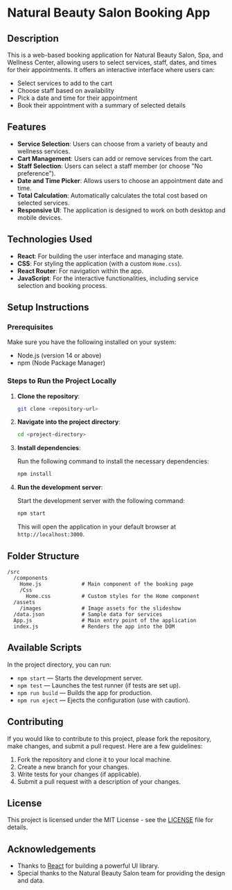 
# Natural Beauty Salon Booking App

## Description
This is a web-based booking application for Natural Beauty Salon, Spa, and Wellness Center, allowing users to select services, staff, dates, and times for their appointments. It offers an interactive interface where users can:

- Select services to add to the cart
- Choose staff based on availability
- Pick a date and time for their appointment
- Book their appointment with a summary of selected details

## Features

- **Service Selection**: Users can choose from a variety of beauty and wellness services.
- **Cart Management**: Users can add or remove services from the cart.
- **Staff Selection**: Users can select a staff member (or choose "No preference").
- **Date and Time Picker**: Allows users to choose an appointment date and time.
- **Total Calculation**: Automatically calculates the total cost based on selected services.
- **Responsive UI**: The application is designed to work on both desktop and mobile devices.

## Technologies Used

- **React**: For building the user interface and managing state.
- **CSS**: For styling the application (with a custom `Home.css`).
- **React Router**: For navigation within the app.
- **JavaScript**: For the interactive functionalities, including service selection and booking process.

## Setup Instructions

### Prerequisites
Make sure you have the following installed on your system:

- Node.js (version 14 or above)
- npm (Node Package Manager)

### Steps to Run the Project Locally

1. **Clone the repository**:

   ```bash
   git clone <repository-url>
   ```

2. **Navigate into the project directory**:

   ```bash
   cd <project-directory>
   ```

3. **Install dependencies**:

   Run the following command to install the necessary dependencies:

   ```bash
   npm install
   ```

4. **Run the development server**:

   Start the development server with the following command:

   ```bash
   npm start
   ```

   This will open the application in your default browser at `http://localhost:3000`.

## Folder Structure

```
/src
  /components
    Home.js             # Main component of the booking page
    /Css
      Home.css          # Custom styles for the Home component
  /assets
    /images             # Image assets for the slideshow
  /data.json            # Sample data for services
  App.js                # Main entry point of the application
  index.js              # Renders the app into the DOM
```

## Available Scripts

In the project directory, you can run:

- `npm start` — Starts the development server.
- `npm test` — Launches the test runner (if tests are set up).
- `npm run build` — Builds the app for production.
- `npm run eject` — Ejects the configuration (use with caution).

## Contributing

If you would like to contribute to this project, please fork the repository, make changes, and submit a pull request. Here are a few guidelines:

1. Fork the repository and clone it to your local machine.
2. Create a new branch for your changes.
3. Write tests for your changes (if applicable).
4. Submit a pull request with a description of your changes.

## License

This project is licensed under the MIT License - see the [LICENSE](LICENSE) file for details.

## Acknowledgements

- Thanks to [React](https://reactjs.org/) for building a powerful UI library.
- Special thanks to the Natural Beauty Salon team for providing the design and data.
